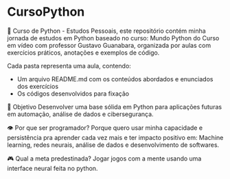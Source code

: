 # CursoPython

🐍 Curso de Python - Estudos Pessoais, este repositório contém minha jornada de estudos em Python baseado no curso: Mundo Python do Curso em vídeo com professor Gustavo Guanabara, organizada por aulas com exercícios práticos, anotações e exemplos de código.  

Cada pasta representa uma aula, contendo:  
* Um arquivo README.md com os conteúdos abordados e enunciados dos exercícios
* Os códigos desenvolvidos para fixação

🎯 Objetivo
Desenvolver uma base sólida em Python para aplicações futuras em automação, análise de dados e cibersegurança.

👁️ Por que ser programador?
Porque quero usar minha capacidade e persistência pra aprender cada vez mais e ter impacto positivo em: Machine learning, redes neurais, análise de dados e desenvolvimento de softwares.

🎮 Qual a meta predestinada?
Jogar jogos com a mente usando uma interface neural feita no python.
